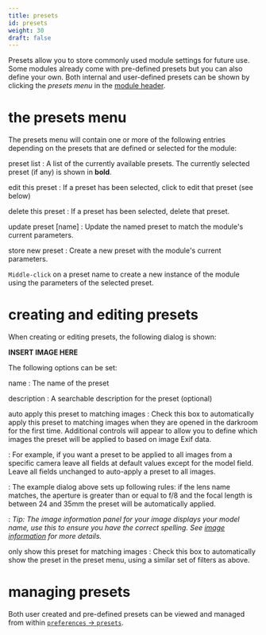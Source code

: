 ```yaml
---
title: presets
id: presets
weight: 30
draft: false
---
```


Presets allow you to store commonly used module settings for future use. Some modules already come with pre-defined presets but you can also define your own. Both internal and user-defined presets can be shown by clicking the _presets menu_ in the [module header](./module-header.md).

# the presets menu

The presets menu will contain one or more of the following entries depending on the presets that are defined or selected for the module:

preset list
: A list of the currently available presets. The currently selected preset (if any) is shown in **bold**.

edit this preset
: If a preset has been selected, click to edit that preset (see below)

delete this preset
: If a preset has been selected, delete that preset.

update preset \[name\]
: Update the named preset to match the module's current parameters.

store new preset
: Create a new preset with the module's current parameters.

`Middle-click` on a preset name to create a new instance of the module using the parameters of the selected preset.

# creating and editing presets

When creating or editing presets, the following dialog is shown:

**INSERT IMAGE HERE**

The following options can be set:

name
: The name of the preset

description
: A searchable description for the preset (optional)

auto apply this preset to matching images
: Check this box to automatically apply this preset to matching images when they are opened in the darkroom for the first time. Additional controls will appear to allow you to define which images the preset will be applied to based on image Exif data.

: For example, if you want a preset to be applied to all images from a specific camera leave all fields at default values except for the model field. Leave all fields unchanged to auto-apply a preset to all images.

: The example dialog above sets up following rules: if the lens name matches, the aperture is greater than or equal to f/8 and the focal length is between 24 and 35mm the preset will be automatically applied. 

: _Tip: The image information panel for your image displays your model name, use this to ensure you have the correct spelling. See [image information](../../module-reference/utility-modules/shared/image-information.md) for more details._

only show this preset for matching images
: Check this box to automatically show the preset in the preset menu, using a similar set of filters as above.

# managing presets

Both user created and pre-defined presets can be viewed and managed from within [`preferences` -> `presets`](../../../preferences-settings/presets.md).
